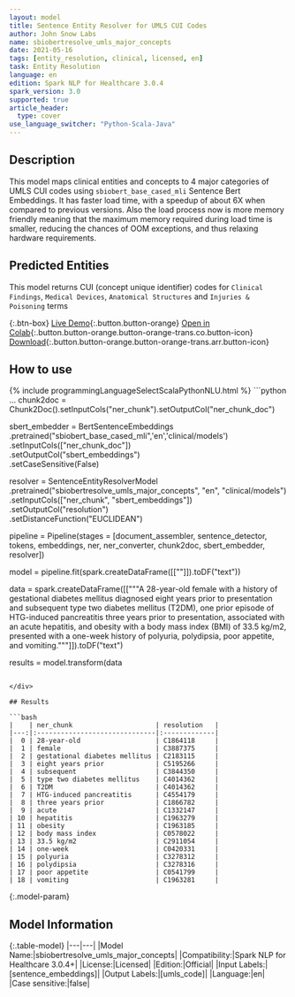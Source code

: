 ```yaml
---
layout: model
title: Sentence Entity Resolver for UMLS CUI Codes
author: John Snow Labs
name: sbiobertresolve_umls_major_concepts
date: 2021-05-16
tags: [entity_resolution, clinical, licensed, en]
task: Entity Resolution
language: en
edition: Spark NLP for Healthcare 3.0.4
spark_version: 3.0
supported: true
article_header:
  type: cover
use_language_switcher: "Python-Scala-Java"
---
```


## Description

This model maps clinical entities and concepts to 4 major categories of UMLS CUI codes using `sbiobert_base_cased_mli` Sentence Bert Embeddings. It has faster load time, with a speedup of about 6X when compared to previous versions. Also the load process now is more memory friendly meaning that the maximum memory required during load time is smaller, reducing the chances of OOM exceptions, and thus relaxing hardware requirements.

## Predicted Entities

This model returns CUI (concept unique identifier) codes for `Clinical Findings`, `Medical Devices`, `Anatomical Structures` and `Injuries & Poisoning` terms

{:.btn-box}
[Live Demo](http://nlp.johnsnowlabs.com/demo){:.button.button-orange}
[Open in Colab](https://colab.research.google.com/github/JohnSnowLabs/spark-nlp-workshop/blob/master/tutorials/Certification_Trainings/Healthcare/3.Clinical_Entity_Resolvers.ipynb){:.button.button-orange.button-orange-trans.co.button-icon}
[Download](https://s3.amazonaws.com/auxdata.johnsnowlabs.com/clinical/models/sbiobertresolve_umls_major_concepts_en_3.0.4_3.0_1621188910976.zip){:.button.button-orange.button-orange-trans.arr.button-icon}

## How to use



<div class="tabs-box" markdown="1">
{% include programmingLanguageSelectScalaPythonNLU.html %}
```python
...
chunk2doc = Chunk2Doc().setInputCols("ner_chunk").setOutputCol("ner_chunk_doc")

sbert_embedder = BertSentenceEmbeddings\
     .pretrained("sbiobert_base_cased_mli",'en','clinical/models')\
     .setInputCols(["ner_chunk_doc"])\
     .setOutputCol("sbert_embeddings")\
     .setCaseSensitive(False)

resolver = SentenceEntityResolverModel\
     .pretrained("sbiobertresolve_umls_major_concepts", "en", "clinical/models") \
     .setInputCols(["ner_chunk", "sbert_embeddings"]) \
     .setOutputCol("resolution")\
     .setDistanceFunction("EUCLIDEAN")

pipeline = Pipeline(stages = [document_assembler, sentence_detector, tokens, embeddings, ner, ner_converter, chunk2doc, sbert_embedder, resolver])

model = pipeline.fit(spark.createDataFrame([[""]]).toDF("text"))

data = spark.createDataFrame([["""A 28-year-old female with a history of gestational diabetes mellitus diagnosed eight years prior to presentation and subsequent type two diabetes mellitus (T2DM), one prior episode of HTG-induced pancreatitis three years prior to presentation, associated with an acute hepatitis, and obesity with a body mass index (BMI) of 33.5 kg/m2, presented with a one-week history of polyuria, polydipsia, poor appetite, and vomiting."""]]).toDF("text")

results = model.transform(data
```

</div>

## Results

```bash
|    | ner_chunk                     | resolution   |
|---:|:------------------------------|:-------------|
|  0 | 28-year-old                   | C1864118     |
|  1 | female                        | C3887375     |
|  2 | gestational diabetes mellitus | C2183115     |
|  3 | eight years prior             | C5195266     |
|  4 | subsequent                    | C3844350     |
|  5 | type two diabetes mellitus    | C4014362     |
|  6 | T2DM                          | C4014362     |
|  7 | HTG-induced pancreatitis      | C4554179     |
|  8 | three years prior             | C1866782     |
|  9 | acute                         | C1332147     |
| 10 | hepatitis                     | C1963279     |
| 11 | obesity                       | C1963185     |
| 12 | body mass index               | C0578022     |
| 13 | 33.5 kg/m2                    | C2911054     |
| 14 | one-week                      | C0420331     |
| 15 | polyuria                      | C3278312     |
| 16 | polydipsia                    | C3278316     |
| 17 | poor appetite                 | C0541799     |
| 18 | vomiting                      | C1963281     |
```

{:.model-param}
## Model Information

{:.table-model}
|---|---|
|Model Name:|sbiobertresolve_umls_major_concepts|
|Compatibility:|Spark NLP for Healthcare 3.0.4+|
|License:|Licensed|
|Edition:|Official|
|Input Labels:|[sentence_embeddings]|
|Output Labels:|[umls_code]|
|Language:|en|
|Case sensitive:|false|
